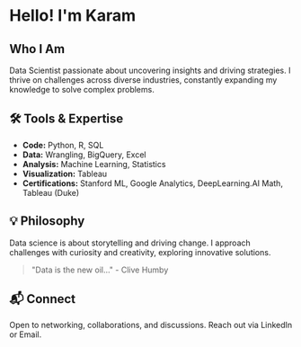 # Hello! I'm Karam

## Who I Am
Data Scientist passionate about uncovering insights and driving strategies. I thrive on challenges across diverse industries, constantly expanding my knowledge to solve complex problems.

## 🛠️ Tools & Expertise
- **Code:** Python, R, SQL
- **Data:** Wrangling, BigQuery, Excel
- **Analysis:** Machine Learning, Statistics
- **Visualization:** Tableau
- **Certifications:** Stanford ML, Google Analytics, DeepLearning.AI Math, Tableau (Duke)

## 💡 Philosophy
Data science is about storytelling and driving change. I approach challenges with curiosity and creativity, exploring innovative solutions.

> "Data is the new oil..." - Clive Humby

## 📬 Connect
Open to networking, collaborations, and discussions. Reach out via LinkedIn or Email.
